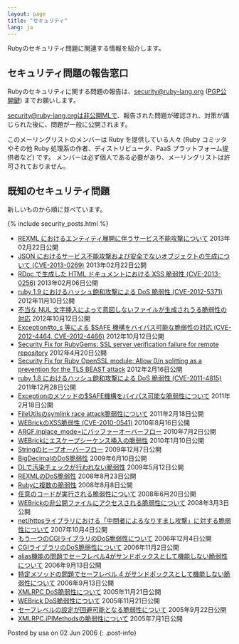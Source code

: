 ```yaml
---
layout: page
title: "セキュリティ"
lang: ja
---
```


Rubyのセキュリティ問題に関連する情報を紹介します。

## セキュリティ問題の報告窓口

Rubyのセキュリティに関する問題の報告は、[security@ruby-lang.org](mailto:security@ruby-lang.org)
([PGP公開鍵](/security.asc)) までお願いします。

security@ruby-lang.orgは非公開MLで、報告された問題が確認され、対策が講じられた後に、問題が一般に公開されます。

このメーリングリストのメンバーは Ruby を提供している人々
(Ruby コミッタやその他 Ruby 処理系の作者、ディストリビュータ、PaaS プラットフォーム提供者など) です。
メンバーは必ず個人である必要があり、メーリングリストは許可されておりません。

## 既知のセキュリティ問題

新しいものから順に並べています。

{% include security_posts.html %}

* [REXML におけるエンティティ展開に伴うサービス不能攻撃について][1] 2013年02月22日公開
* [JSON におけるサービス不能攻撃および安全でないオブジェクトの生成について (CVE-2013-0269)][2]
  2013年02月22日公開
* [RDoc で生成した HTML ドキュメントにおける XSS 脆弱性 (CVE-2013-0256)][3] 2013年02月06日公開
* [ruby 1.9 におけるハッシュ飽和攻撃による DoS 脆弱性 (CVE-2012-5371)][4] 2012年11月10日公開
* [不当な NUL 文字挿入によって意図しないファイルが生成されうる脆弱性の対応][5] 2012年10月12日公開
* [Exception#to\_s 等による $SAFE 機構をバイパス可能な脆弱性の対応 (CVE-2012-4464,
  CVE-2012-4466)][6] 2012年10月12日公開
* [Security Fix for RubyGems: SSL server verification failure for remote
  repository][7] 2012年4月20日公開
* [Security Fix for Ruby OpenSSL module: Allow 0/n splitting as a
  prevention for the TLS BEAST attack][8] 2012年2月16日公開
* [ruby 1.8 におけるハッシュ飽和攻撃による DoS 脆弱性 (CVE-2011-4815)][9] 2011年12月28日公開
* [Exceptionのメソッドの$SAFE機構をバイパス可能な脆弱性について][10] 2011年2月18日公開
* [FileUtilsのsymlink race attack脆弱性について][11] 2011年2月18日公開
* [WEBrickのXSS脆弱性 (CVE-2010-0541)][12] 2010年8月16日公開
* [ARGF.inplace\_mode=にバッファーオーバーフロー][13] 2010年7月2日公開
* [WEBrickにエスケープシーケンス挿入の脆弱性](/ja/news/2010/01/10/webrick-escape-sequence-injection/)
  2010年1月10日公開
* [Stringのヒープオーバーフロー](/ja/news/2009/12/07/string/) 2009年12月7日公開
* [BigDecimalのDoS脆弱性](/ja/news/2009/06/10/dos-vulnerability-in-bigdecimal/)
  2009年6月10日公開
* [DLで汚染チェックが行われない脆弱性](/ja/news/2009/05/12/ruby-1-9-1-p129-released/)
  2009年5月12日公開
* [REXMLのDoS脆弱性](/ja/news/2008/08/23/dos-vulnerability-in-rexml/)
  2008年8月23日公開
* [Rubyに複数の脆弱性][14] 2008年8月8日公開
* [任意のコードが実行される脆弱性について](/ja/news/2008/06/20/arbitrary-code-execution-vulnerabilities)
  2008年6月20日公開
* [WEBrickの非公開ファイルにアクセスされる脆弱性について](/ja/news/2008/03/03/webrick-file-access-vulnerability/)
  2008年3月3日公開
* [net/httpsライブラリにおける「中間者によるなりすまし攻撃」に対する脆弱性について](/ja/news/2007/10/04/isecpartners-com-2007-006-rubyssl/)
  2007年10月4日公開
* [もう一つのCGIライブラリのDoS脆弱性について](/ja/news/2006/12/04/another-dos-vulnerability-in-cgi-library/)
  2006年12月4日公開
* [CGIライブラリのDoS脆弱性について](/ja/news/2006/11/02/CVE-2006-5467/) 2006年11月2日公開
* [alias機能の問題でセーフレベル4がサンドボックスとして機能しない脆弱性について](/ja/news/2006/09/13/JVN83768862/)
  2006年9月13日公開
* [特定メソッドの問題でセーフレベル 4
  がサンドボックスとして機能しない脆弱性について](/ja/news/2006/09/13/JVN13947696/)
  2006年9月13日公開
* [XMLRPC DoS脆弱性について](/ja/news/2005/11/22/20051122) 2005年11月21日公開
* [WEBrick DoS脆弱性について](/ja/news/2005/11/21/20051121) 2005年11月21日公開
* [セーフレベルの設定が回避可能となる脆弱性について](/ja/news/2005/09/22/20050922) 2005年9月22日公開
* [XMLRPC.iPIMethodsの脆弱性について](/ja/news/2005/07/01/20050701) 2005年7月1日公開

Posted by usa on 02 Jun 2006
{: .post-info}



[1]: /ja/news/2013/02/22/rexml-dos-2013-02-22/
[2]: /ja/news/2013/02/22/json-dos-cve-2013-0269/
[3]: /ja/news/2013/02/06/rdoc-xss-cve-2013-0256/
[4]: /ja/news/2012/11/09/ruby19-hashdos-cve-2012-5371/
[5]: /ja/news/2012/10/12/poisoned-NUL-byte-vulnerability/
[6]: /ja/news/2012/10/12/cve-2012-4464-cve-2012-4466/
[7]: /en/news/2012/04/20/ruby-1-9-3-p194-is-released/
[8]: /en/news/2012/02/16/security-fix-for-ruby-openssl-module-allow-0n-splitting-as-a-prevention-for-the-tls-beast-attack-/
[9]: /en/news/2011/12/28/denial-of-service-attack-was-found-for-rubys-hash-algorithm-cve-2011-4815/
[10]: /ja/news/2011/02/18/exception-methods-can-bypass-safe/
[11]: /ja/news/2011/02/18/fileutils-is-vulnerable-to-symlink-race-attacks/
[12]: /ja/news/2010/08/16/xss-in-webrick-cve-2010-0541/
[13]: /ja/news/2010/07/02/ruby-1-9-1-p429-is-released/
[14]: /ja/news/2008/08/08/multiple-vulnerabilities-in-ruby/
